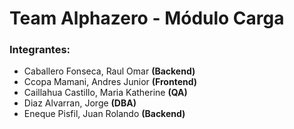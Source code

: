 # Team Alphazero - Módulo Carga
### Integrantes:
- Caballero Fonseca, Raul Omar **(Backend)**
- Ccopa Mamani, Andres Junior **(Frontend)**
- Caillahua Castillo, Maria Katherine **(QA)**
- Diaz Alvarran, Jorge **(DBA)**
- Eneque Pisfil, Juan Rolando **(Backend)**
